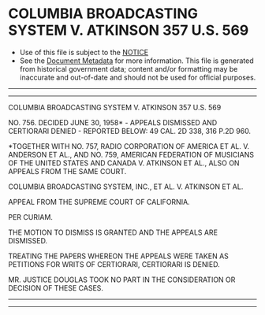 ---
---

# COLUMBIA BROADCASTING SYSTEM V. ATKINSON 357 U.S. 569

* Use of this file is subject to the [NOTICE](https://github.com/publicdocs/notice/blob/master/NOTICE)
* See the [Document Metadata](../../../) for more information.
  This file is generated from historical government data; content and/or formatting may be inaccurate and out-of-date and should not be used for official purposes.

----------
----------

COLUMBIA BROADCASTING SYSTEM V. ATKINSON 357 U.S. 569

NO. 756.  DECIDED JUNE 30, 1958\* - APPEALS DISMISSED AND CERTIORARI DENIED - REPORTED BELOW:  49 CAL. 2D 338, 316 P.2D 960.

\*TOGETHER WITH NO. 757, RADIO CORPORATION OF AMERICA ET AL. V. ANDERSON ET AL., AND NO. 759, AMERICAN FEDERATION OF MUSICIANS OF THE UNITED STATES AND CANADA V. ATKINSON ET AL., ALSO ON APPEALS FROM THE SAME COURT.

COLUMBIA BROADCASTING SYSTEM, INC., ET AL. V. ATKINSON ET AL.

APPEAL FROM THE SUPREME COURT OF CALIFORNIA.

PER CURIAM.

THE MOTION TO DISMISS IS GRANTED AND THE APPEALS ARE DISMISSED.

TREATING THE PAPERS WHEREON THE APPEALS WERE TAKEN AS PETITIONS FOR WRITS OF CERTIORARI, CERTIORARI IS DENIED.

MR. JUSTICE DOUGLAS TOOK NO PART IN THE CONSIDERATION OR DECISION OF THESE CASES.


----------
----------

